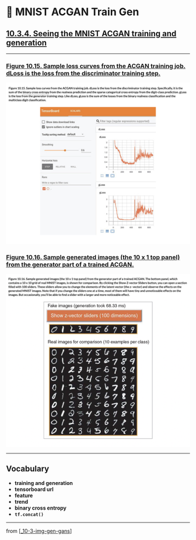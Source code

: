 # 🦋 MNIST ACGAN Train Gen

## [**10.3.4.** Seeing the MNIST ACGAN training and generation](https://livebook.manning.com/book/deep-learning-with-javascript/chapter-10/170)

---

### [**Figure 10.15.** Sample loss curves from the ACGAN training job. dLoss is the loss from the discriminator training step.](https://livebook.manning.com/book/deep-learning-with-javascript/chapter-10/ch10fig15)

<img src="../../../assets/figures/Figure_10-15.png">

### [**Figure 10.16.** Sample generated images (the 10 x 1 top panel) from the generator part of a trained ACGAN.](https://livebook.manning.com/book/deep-learning-with-javascript/chapter-10/ch10fig16)

<img src="../../../assets/figures/Figure_10-16.png">

---

## **Vocabulary**

- <b>training and generation</b>
- **tensorboard url**
- **feature**
- **trend**
- **binary cross entropy**
- **`tf.concat()`**

<link rel="stylesheet" type="text/css" media="all" href="../../../assets/css/custom.css" />

---

from [[_10-3-img-gen-gans]]

[//begin]: # "Autogenerated link references for markdown compatibility"
[_10-3-img-gen-gans]: _10-3-img-gen-gans.md "🦋 Img Gen GANs"
[//end]: # "Autogenerated link references"
